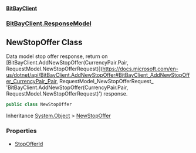 #### [BitBayClient](./index.md 'index')
### [BitBayClient.ResponseModel](./BitBayClient-ResponseModel.md 'BitBayClient.ResponseModel')
## NewStopOffer Class
Data model stop offer response, return on [BitBayClient.AddNewStopOffer(CurrencyPair.Pair, RequestModel.NewStopOfferRequest)](https://docs.microsoft.com/en-us/dotnet/api/BitBayClient.AddNewStopOffer#BitBayClient_AddNewStopOffer_CurrencyPair_Pair, RequestModel_NewStopOfferRequest_ 'BitBayClient.AddNewStopOffer(CurrencyPair.Pair, RequestModel.NewStopOfferRequest)') response.  
```csharp
public class NewStopOffer
```
Inheritance [System.Object](https://docs.microsoft.com/en-us/dotnet/api/System.Object 'System.Object') &gt; [NewStopOffer](./BitBayClient-ResponseModel-NewStopOffer.md 'BitBayClient.ResponseModel.NewStopOffer')  
### Properties
- [StopOfferId](./BitBayClient-ResponseModel-NewStopOffer-StopOfferId.md 'BitBayClient.ResponseModel.NewStopOffer.StopOfferId')
